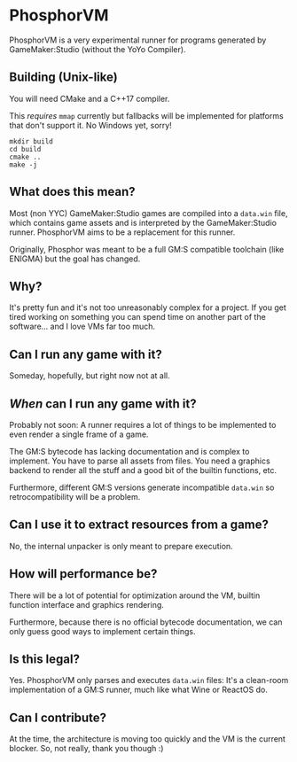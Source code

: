 # PhosphorVM

PhosphorVM is a very experimental runner for programs generated by GameMaker:Studio (without the YoYo Compiler).

## Building (Unix-like)

You will need CMake and a C++17 compiler.  

This *requires* `mmap` currently but fallbacks will be implemented for platforms that don't support it. No Windows yet, sorry!

```
mkdir build
cd build
cmake ..
make -j
```

## What does this mean?

Most (non YYC) GameMaker:Studio games are compiled into a `data.win` file, which contains game assets and is interpreted by the GameMaker:Studio runner. PhosphorVM aims to be a replacement for this runner.
 
Originally, Phosphor was meant to be a full GM:S compatible toolchain (like ENIGMA) but the goal has changed.

## Why?

It's pretty fun and it's not too unreasonably complex for a project. If you get tired working on something you can spend time on another part of the software... and I love VMs far too much.

## Can I run any game with it?

Someday, hopefully, but right now not at all.

## *When* can I run any game with it?

Probably not soon: A runner requires a lot of things to be implemented to even render a single frame of a game.

The GM:S bytecode has lacking documentation and is complex to implement. You have to parse all assets from files. You need a graphics backend to render all the stuff and a good bit of the builtin functions, etc.

Furthermore, different GM:S versions generate incompatible `data.win` so retrocompatibility will be a problem.

## Can I use it to extract resources from a game?

No, the internal unpacker is only meant to prepare execution.

## How will performance be?

There will be a lot of potential for optimization around the VM, builtin function interface and graphics rendering.

Furthermore, because there is no official bytecode documentation, we can only guess good ways to implement certain things.

## Is this legal?

Yes. PhosphorVM only parses and executes `data.win` files: It's a clean-room implementation of a GM:S runner, much like what Wine or ReactOS do.

## Can I contribute?

At the time, the architecture is moving too quickly and the VM is the current blocker. So, not really, thank you though :)